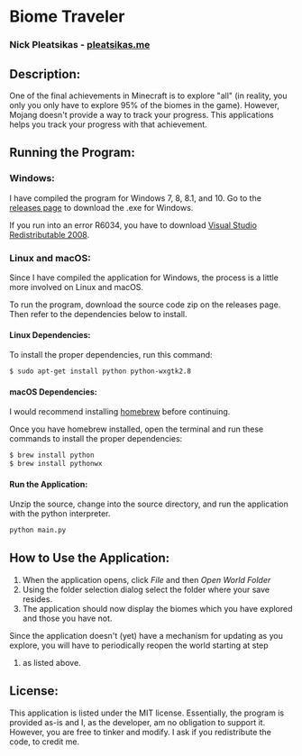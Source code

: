 # Biome Traveler
### Nick Pleatsikas - [pleatsikas.me](http://pleatsikas.me)

## Description:
One of the final achievements in Minecraft is to explore "all" (in reality, you only 
you only have to explore 95% of the biomes in the game). However, Mojang doesn't 
provide a way to track your progress. This applications helps you track your progress 
with that achievement.

## Running the Program:

### Windows:
I have compiled the program for Windows 7, 8, 8.1, and 10. Go to the [releases page](https://github.com/MrFlynn/Minecraft-Biome-Traveler/releases) to download the .exe for Windows.

If you run into an error R6034, you have to download [Visual Studio Redistributable 2008](https://www.microsoft.com/en-us/download/details.aspx?id=29).

### Linux and macOS:
Since I have compiled the application for Windows, the process is a little 
more involved on Linux and macOS.

To run the program, download the source code zip on the releases page. Then 
refer to the dependencies below to install.

#### Linux Dependencies:
To install the proper dependencies, run this command:
```bash
$ sudo apt-get install python python-wxgtk2.8
```

#### macOS Dependencies:
I would recommend installing [homebrew](http://brew.sh/) before continuing.

Once you have homebrew installed, open the terminal and run these commands 
to install the proper dependencies:
```bash
$ brew install python
$ brew install pythonwx
```

#### Run the Application:
Unzip the source, change into the source directory, and run the application with 
the python interpreter.
```bash
python main.py
```

## How to Use the Application:
1. When the application opens, click *File* and then *Open World Folder*
2. Using the folder selection dialog select the folder where your save resides.
3. The application should now display the biomes which you have explored and those you have 
not.

Since the application doesn't (yet) have a mechanism for updating as you 
explore, you will have to periodically reopen the world starting at step 
1. as listed above.

## License:
This application is listed under the MIT license. Essentially, the program is 
provided as-is and I, as the developer, am no obligation to support it. However, 
you are free to tinker and modify. I ask if you redistribute the code, to credit me.

